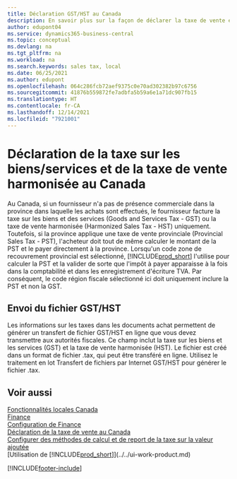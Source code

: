 ```yaml
---
title: Déclaration GST/HST au Canada
description: En savoir plus sur la façon de déclarer la taxe de vente et la taxe sur les biens et les services au Canada.
author: edupont04
ms.service: dynamics365-business-central
ms.topic: conceptual
ms.devlang: na
ms.tgt_pltfrm: na
ms.workload: na
ms.search.keywords: sales tax, local
ms.date: 06/25/2021
ms.author: edupont
ms.openlocfilehash: 064c286fcb72aef9375c0e70ad302382b97c6756
ms.sourcegitcommit: 41876b559872fe7adbfa5b59a6e1a71dc907fb15
ms.translationtype: HT
ms.contentlocale: fr-CA
ms.lasthandoff: 12/14/2021
ms.locfileid: "7921001"
---
```

# <a name="reporting-goodsservices-tax-and-harmonized-sales-tax-in-canada"></a>Déclaration de la taxe sur les biens/services et de la taxe de vente harmonisée au Canada

Au Canada, si un fournisseur n'a pas de présence commerciale dans la province dans laquelle les achats sont effectués, le fournisseur facture la taxe sur les biens et des services (Goods and Services Tax - GST) ou la taxe de vente harmonisée (Harmonized Sales Tax - HST) uniquement. Toutefois, si la province applique une taxe de vente provinciale (Provincial Sales Tax - PST), l'acheteur doit tout de même calculer le montant de la PST et le payer directement à la province. Lorsqu'un code zone de recouvrement provincial est sélectionné, [!INCLUDE[prod_short](../../includes/prod_short.md)] l'utilise pour calculer la PST et la valider de sorte que l'impôt à payer apparaisse à la fois dans la comptabilité et dans les enregistrement d'écriture TVA. Par conséquent, le code région fiscale sélectionné ici doit uniquement inclure la PST et non la GST.  

## <a name="submitting-the-gsthst-file"></a>Envoi du fichier GST/HST

Les informations sur les taxes dans les documents achat permettent de générer un transfert de fichier GST/HST en ligne que vous devez transmettre aux autorités fiscales. Ce champ inclut la taxe sur les biens et les services (GST) et la taxe de vente harmonisée (HST). Le fichier est créé dans un format de fichier .tax, qui peut être transféré en ligne. Utilisez le traitement en lot Transfert de fichiers par Internet GST/HST pour générer le fichier .tax.

## <a name="see-also"></a>Voir aussi

[Fonctionnalités locales Canada](canada-local-functionality.md)  
[Finance](../../finance.md)  
[Configuration de Finance](../../finance-setup-finance.md)  
[Déclaration de la taxe de vente au Canada](ca-sales-tax.md)  
[Configurer des méthodes de calcul et de report de la taxe sur la valeur ajoutée](../../finance-setup-vat.md)  
[Utilisation de [!INCLUDE[prod_short](../../includes/prod_short.md)]](../../ui-work-product.md)


[!INCLUDE[footer-include](../../includes/footer-banner.md)]